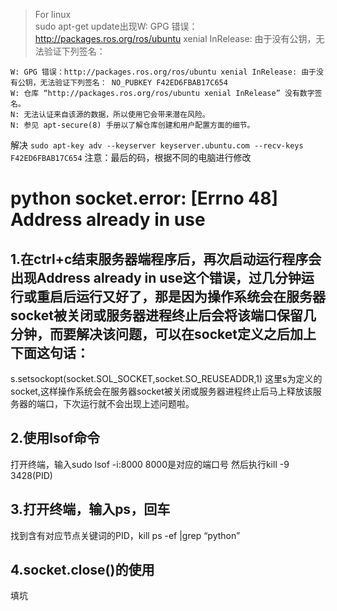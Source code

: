  > For linux  
 sudo apt-get update出现W: GPG 错误：http://packages.ros.org/ros/ubuntu xenial InRelease: 由于没有公钥，无法验证下列签名：
 ```
 W: GPG 错误：http://packages.ros.org/ros/ubuntu xenial InRelease: 由于没有公钥，无法验证下列签名： NO_PUBKEY F42ED6FBAB17C654
W: 仓库 “http://packages.ros.org/ros/ubuntu xenial InRelease” 没有数字签名。
N: 无法认证来自该源的数据，所以使用它会带来潜在风险。
N: 参见 apt-secure(8) 手册以了解仓库创建和用户配置方面的细节。
```
解决
` sudo apt-key adv --keyserver keyserver.ubuntu.com --recv-keys F42ED6FBAB17C654 ` 注意：最后的码，根据不同的电脑进行修改










# python socket.error: [Errno 48] Address already in use

## 1.在ctrl+c结束服务器端程序后，再次启动运行程序会出现Address already in use这个错误，过几分钟运行或重启后运行又好了，那是因为操作系统会在服务器socket被关闭或服务器进程终止后会将该端口保留几分钟，而要解决该问题，可以在socket定义之后加上下面这句话：
s.setsockopt(socket.SOL_SOCKET,socket.SO_REUSEADDR,1)
 这里s为定义的socket,这样操作系统会在服务器socket被关闭或服务器进程终止后马上释放该服务器的端口，下次运行就不会出现上述问题啦。

## 2.使用lsof命令
打开终端，输入sudo lsof -i:8000
8000是对应的端口号
然后执行kill -9 3428(PID)

## 3.打开终端，输入ps，回车
找到含有对应节点关键词的PID，kill
ps -ef |grep “python”

## 4.socket.close()的使用
填坑
